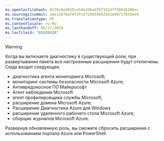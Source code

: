 ```yaml
---
ms.openlocfilehash: 0170c6ed655ce54e2dbadf57341dff56616186ec
ms.sourcegitcommit: 2ee11676af4f3fc5729934d52541e9871fb43ee9
ms.translationtype: HT
ms.contentlocale: ru-RU
ms.lasthandoff: 05/17/2019
ms.locfileid: "65839428"
---
```

> [!WARNING]
> Когда вы включаете диагностику в существующей роли, при развертывании пакета все настроенные расширения будут отключены. Сюда входит следующее.
>
> * диагностика агента мониторинга Microsoft;
> * мониторинг системы безопасности Microsoft Azure;
> * Антивредоносное ПО Майкрософт                 
> * Агент наблюдения Microsoft
> * агент профилировщика службы Microsoft;      
> * расширение домена Microsoft Azure;        
> * Расширение Диагностики Azure для Windows   
> * расширение удаленного рабочего стола Microsoft Azure;
> * сборщик журналов Microsoft Azure.
>
> Развернув обновленную роль, вы сможете сбросить расширения с использованием портала Azure или PowerShell.
>

